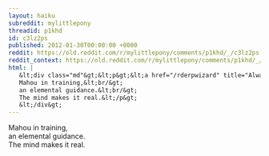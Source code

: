 ```yaml
---
layout: haiku
subreddit: mylittlepony
threadid: p1khd
id: c3lz2ps
published: 2012-01-30T00:00:00 +0000
reddit: https://old.reddit.com/r/mylittlepony/comments/p1khd/_/c3lz2ps
reddit_context: https://old.reddit.com/r/mylittlepony/comments/p1khd/_/c3lz2ps?context=3
html: |
   &lt;div class="md"&gt;&lt;p&gt;&lt;a href="/rderpwizard" title="Always Relevant / Future Impressings Foretold / Paper Bag Princess"&gt;&lt;/a&gt;
   Mahou in training,&lt;br/&gt;
   an elemental guidance.&lt;br/&gt;
   The mind makes it real.&lt;/p&gt;
   &lt;/div&gt;
---
```


[](/rderpwizard "Always Relevant / Future Impressings Foretold / Paper Bag Princess")
Mahou in training,  
an elemental guidance.  
The mind makes it real.
